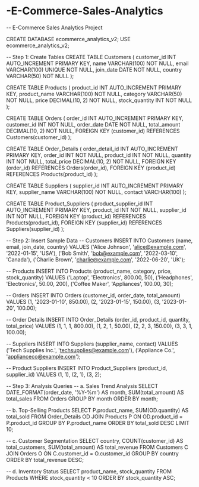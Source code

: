 # -E-Commerce-Sales-Analytics
-- E-Commerce Sales Analytics Project

CREATE DATABASE ecommerce_analytics_v2;
USE ecommerce_analytics_v2;

-- Step 1: Create Tables
CREATE TABLE Customers (
    customer_id INT AUTO_INCREMENT PRIMARY KEY,
    name VARCHAR(100) NOT NULL,
    email VARCHAR(100) UNIQUE NOT NULL,
    join_date DATE NOT NULL,
    country VARCHAR(50) NOT NULL
);

CREATE TABLE Products (
    product_id INT AUTO_INCREMENT PRIMARY KEY,
    product_name VARCHAR(100) NOT NULL,
    category VARCHAR(50) NOT NULL,
    price DECIMAL(10, 2) NOT NULL,
    stock_quantity INT NOT NULL
);

CREATE TABLE Orders (
    order_id INT AUTO_INCREMENT PRIMARY KEY,
    customer_id INT NOT NULL,
    order_date DATE NOT NULL,
    total_amount DECIMAL(10, 2) NOT NULL,
    FOREIGN KEY (customer_id) REFERENCES Customers(customer_id)
);

CREATE TABLE Order_Details (
    order_detail_id INT AUTO_INCREMENT PRIMARY KEY,
    order_id INT NOT NULL,
    product_id INT NOT NULL,
    quantity INT NOT NULL,
    total_price DECIMAL(10, 2) NOT NULL,
    FOREIGN KEY (order_id) REFERENCES Orders(order_id),
    FOREIGN KEY (product_id) REFERENCES Products(product_id)
);

CREATE TABLE Suppliers (
    supplier_id INT AUTO_INCREMENT PRIMARY KEY,
    supplier_name VARCHAR(100) NOT NULL,
    contact VARCHAR(100)
);

CREATE TABLE Product_Suppliers (
    product_supplier_id INT AUTO_INCREMENT PRIMARY KEY,
    product_id INT NOT NULL,
    supplier_id INT NOT NULL,
    FOREIGN KEY (product_id) REFERENCES Products(product_id),
    FOREIGN KEY (supplier_id) REFERENCES Suppliers(supplier_id)
);

-- Step 2: Insert Sample Data
-- Customers
INSERT INTO Customers (name, email, join_date, country) VALUES
('Alice Johnson', 'alice@example.com', '2022-01-15', 'USA'),
('Bob Smith', 'bob@example.com', '2022-03-10', 'Canada'),
('Charlie Brown', 'charlie@example.com', '2022-06-20', 'UK');

-- Products
INSERT INTO Products (product_name, category, price, stock_quantity) VALUES
('Laptop', 'Electronics', 800.00, 50),
('Headphones', 'Electronics', 50.00, 200),
('Coffee Maker', 'Appliances', 100.00, 30);

-- Orders
INSERT INTO Orders (customer_id, order_date, total_amount) VALUES
(1, '2023-01-10', 850.00),
(2, '2023-01-15', 150.00),
(3, '2023-01-20', 100.00);

-- Order Details
INSERT INTO Order_Details (order_id, product_id, quantity, total_price) VALUES
(1, 1, 1, 800.00),
(1, 2, 1, 50.00),
(2, 2, 3, 150.00),
(3, 3, 1, 100.00);

-- Suppliers
INSERT INTO Suppliers (supplier_name, contact) VALUES
('Tech Supplies Inc.', 'techsupplies@example.com'),
('Appliance Co.', 'applianceco@example.com');

-- Product Suppliers
INSERT INTO Product_Suppliers (product_id, supplier_id) VALUES
(1, 1),
(2, 1),
(3, 2);

-- Step 3: Analysis Queries
-- a. Sales Trend Analysis
SELECT 
    DATE_FORMAT(order_date, '%Y-%m') AS month, 
    SUM(total_amount) AS total_sales
FROM Orders
GROUP BY month
ORDER BY month;

-- b. Top-Selling Products
SELECT 
    P.product_name, 
    SUM(OD.quantity) AS total_sold
FROM Order_Details OD
JOIN Products P ON OD.product_id = P.product_id
GROUP BY P.product_name
ORDER BY total_sold DESC
LIMIT 10;

-- c. Customer Segmentation
SELECT 
    country, 
    COUNT(customer_id) AS total_customers, 
    SUM(total_amount) AS total_revenue
FROM Customers C
JOIN Orders O ON C.customer_id = O.customer_id
GROUP BY country
ORDER BY total_revenue DESC;

-- d. Inventory Status
SELECT 
    product_name, 
    stock_quantity
FROM Products
WHERE stock_quantity < 10
ORDER BY stock_quantity ASC;
